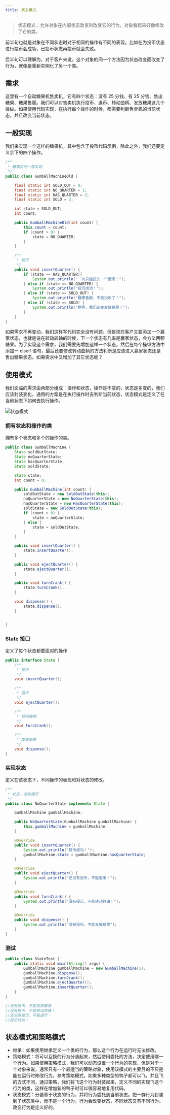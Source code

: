 ```yaml
---
title: 状态模式
---
```


>状态模式：允许对象在内部状态改变时改变它的行为，对象看起来好像修改了它的类。

前半句也就是对象在不同状态时对于相同的操作有不同的表现。比如在为投币状态进行投币会成功，已投币状态再投币就会失败。

后半句可以理解为，对于客户来说，这个对象的同一个方法因为状态改变而改变了行为，就像是重新实例化了另一个类。

## 需求

这里有一个自动糖果机售卖机，它有四个状态：没有 25 分钱、有 25 分钱、售出糖果、糖果售罄。我们可以对售卖机执行投币、退币、转动曲柄、发放糖果这几个操纵。如果使用代码实现，在执行每个操作的时候，都需要判断售卖机的当前状态，并且改变当前状态。

## 一般实现

我们来实现一个这样的糖果机，其中包含了投币代码示例，除此之外，我们还要定义余下的四个操作。

```java
/**
 * 糖果机的一般实现
 */
public class GumballMachineOld {

    final static int SOLD_OUT = 0;
    final static int NO_QUARTER = 1;
    final static int HAS_QUARTER = 2;
    final static int SOLD = 3;

    int state = SOLD_OUT;
    int count;

    public GumballMachineOld(int count) {
        this.count = count;
        if (count > 0) {
            state = NO_QUARTER;
        }
    }

    /**
     * 投币
     */
    public void insertQuarter() {
        if (state == HAS_QUARTER){
            System.out.println("一次只能投入一个硬币！");
        } else if (state == NO_QUARTER) {
            System.out.println("投币成功！");
        } else if (state == SOLD_OUT) {
            System.out.println("糖果售罄，不能投币了！");
        } else if (state == SOLD) {
            System.out.println("稍等，我们正在发放糖果！");
        }
    }
}

```

如果需求不再变动，我们这样写代码完全没有问题，但是现在客户又要添加一个赢家状态，也就是说在转动转轴的时候，下一个状态有几率是赢家状态，会方法两颗糖果。为了实现这个需求，我们需要先增加这样一个状态，然后在每个操纵方法中添加一 elseif 语句，最后还要修改转动曲柄的方法判断是应该进入赢家状态还是售出糖果状态。如果需求中又增加了其它状态呢？

## 使用模式

我们面临的需求由两部分组成：操作和状态，操作是不变的，状态是多变的，我们应该封装变化。通用的方案是在执行操作时去判断当前状态，状态模式是定义了在当前状态下如何去执行操作。

![状态模式](https://note.youdao.com/yws/public/resource/fb63e88819e0de2bc8a59f7f002e0843/xmlnote/6C53B03BDE6A427F817FB176AB3EE257/14552)

### 拥有状态和操作的类

拥有多个状态和多个的操作的类。

```java
public class GumballMachine {
    State soldOutState;
    State noQuarterState;
    State hasQuarterState;
    State soldState;

    State state;
    int count = 0;

    public GumballMachine(int count) {
        soldOutState = new SoldOutState(this);
        noQuarterState = new NoQuarterState(this);
        hasQuarterState = new HasQuarterState(this);
        soldState = new SoldOutState(this);
        if (count > 0) {
            state = noQuarterState;
        } else {
            state = soldOutState;
        }
    }

    public void insertQuarter() {
        state.insertQuarter();
    }

    public void ejectQuarter() {
        state.ejectQuarter();
    }

    public void turnCrank() {
        state.turnCrank();
    }

    void dispense() {
        state.dispense();
    }


}

```

### State 接口

定义了每个状态都要面对的操作

```java
public interface State {
    /**
     * 投币
     */
    void insertQuarter();

    /**
     * 退币
     */
    void ejectQuarter();

    /**
     * 转动曲柄
     */
    void turnCrank();

    /**
     * 发放糖果
     */
    void dispense();
}

```

### 实现状态

定义在该状态下，不同操作的表现和对状态的修改。

```java
/**
 * 状态：没有硬币
 */
public class NoQuarterState implements State {

    GumballMachine gumballMachine;

    public NoQuarterState(GumballMachine gumballMachine) {
        this.gumballMachine = gumballMachine;
    }

    @Override
    public void insertQuarter() {
        System.out.println("投币成功！");
        gumballMachine.state = gumballMachine.hasQuarterState;
    }

    @Override
    public void ejectQuarter() {
        System.out.println("还没有投币，不能退币！");
    }

    @Override
    public void turnCrank() {
        System.out.println("没有投币，不能转动转轴！");
    }

    @Override
    public void dispense() {
        System.out.println("没有投币，不能发放糖果");
    }
}
```

### 测试

```java
public class StateTest {
    public static void main(String[] args) {
        GumballMachine gumballMachine = new GumballMachine(5);
        gumballMachine.dispense();
        gumballMachine.turnCrank();
        gumballMachine.ejectQuarter();
        gumballMachine.insertQuarter();
    }
}

//没有投币，不能发放糖果
//没有投币，不能转动转轴！
//还没有投币，不能退币！
//投币成功！
```

## 状态模式和策略模式

- 继承：如果使用继承定义一个类的行为，那么这个行为在运行时无法修改。
- 策略模式：将可以互换的行为分装起来，然后使用委托的方法，决定使用哪一个行为。如果使用策略模式，我们可以动态设置一个行为的实现，但是对于一个对象来说，通常只有一个最适当的策略对象，使用该模式的主要目的不只是能在运行时修改行为。参考策略模式，如果多种类型的鸭子都可以飞，并且飞的方式不同，通过策略，我们将飞这个行为封装起来，定义不同的实现飞这个行为的类，这样在增加新的鸭子时可以很容易地复用代码。
- 状态模式：分装基于状态的行为，并将行为委托到当前状态。把一群行为封装到了状态类中，而不是一个行为。行为会改变状态，不同状态又有不同行为。改变行为是定义好的。
